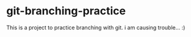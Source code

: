 # git-branching-practice

This is a project to practice branching with git.
i am causing trouble... :)